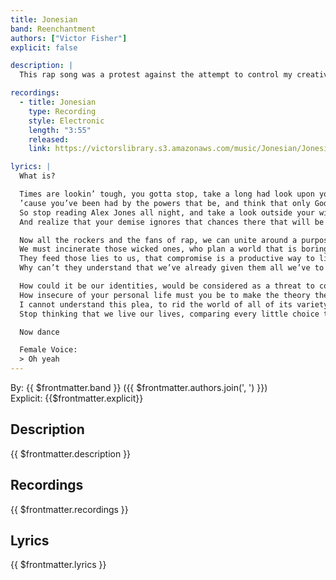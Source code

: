 ```yaml
---
title: Jonesian
band: Reenchantment
authors: ["Victor Fisher"]
explicit: false

description: |
  This rap song was a protest against the attempt to control my creative process through the genre system.

recordings:
  - title: Jonesian
    type: Recording
    style: Electronic
    length: "3:55"
    released: 
    link: https://victorslibrary.s3.amazonaws.com/music/Jonesian/Jonesian.mp3

lyrics: |
  What is?

  Times are lookin’ tough, you gotta stop, take a long had look upon yourself
  ’cause you’ve been had by the powers that be, and think that only God will set you free
  So stop reading Alex Jones all night, and take a look outside your window at the ground
  And realize that your demise ignores that chances there that will be found

  Now all the rockers and the fans of rap, we can unite around a purpose, common goals
  We must incinerate those wicked ones, who plan a world that is boring with no soul
  They feed those lies to us, that compromise is a productive way to live
  Why can’t they understand that we’ve already given them all we’ve to give

  How could it be our identities, would be considered as a threat to common good
  How insecure of your personal life must you be to make the theory they would
  I cannot understand this plea, to rid the world of all of its variety
  Stop thinking that we live our lives, comparing every little choice to others’ voice

  Now dance

  Female Voice:
  > Oh yeah
---
```


By: {{ $frontmatter.band }} ({{ $frontmatter.authors.join(', ') }})  
Explicit: {{$frontmatter.explicit}}

## Description

<vue-markdown>{{ $frontmatter.description }}</vue-markdown>

## Recordings

{{ $frontmatter.recordings }}

## Lyrics

<vue-markdown>{{ $frontmatter.lyrics }}</vue-markdown>
